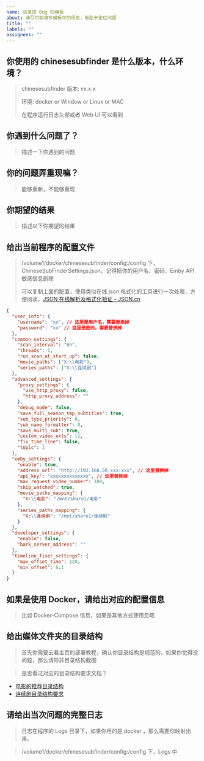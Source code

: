 ```yaml
---
name: 这是提 Bug 的模板
about: 请尽可能填写模板中的信息，有助于定位问题
title: ""
labels: ""
assignees: ""
---
```


## 你使用的 chinesesubfinder 是什么版本，什么环境？

> chinesesubfinder 版本: vx.x.x
>
> 环境: docker or Window or Linux or MAC
>
> 在程序运行日志头部或者 Web UI 可以看到

## 你遇到什么问题了？

> 描述一下你遇到的问题

## 你的问题弄重现嘛？

> 能够重新，不能够重现

## 你期望的结果

> 描述以下你期望的结果

## 给出当前程序的配置文件

> /volume1/docker/chinesesubfinder/config:/config 下，ChineseSubFinderSettings.json，记得把你的用户名、密码、Emby API 敏感信息删除
>
> 可以复制上面的配置，使用类似在线 json 格式化的工具进行一次处理，方便阅读，[JSON 在线解析及格式化验证 - JSON.cn](https://www.json.cn/#)

```json
{
  "user_info": {
    "username": "xx", // 这里是用户名，需要替换掉
    "password": "xx" // 这里是密码，需要替换掉
  },
  "common_settings": {
    "scan_interval": "6h",
    "threads": 1,
    "run_scan_at_start_up": false,
    "movie_paths": ["X:\\电影"],
    "series_paths": ["X:\\连续剧"]
  },
  "advanced_settings": {
    "proxy_settings": {
      "use_http_proxy": false,
      "http_proxy_address": ""
    },
    "debug_mode": false,
    "save_full_season_tmp_subtitles": true,
    "sub_type_priority": 0,
    "sub_name_formatter": 0,
    "save_multi_sub": true,
    "custom_video_exts": [],
    "fix_time_line": false,
    "topic": 1
  },
  "emby_settings": {
    "enable": true,
    "address_url": "http://192.168.50.xxx:xxx", // 这里替换掉
    "api_key": "xxxxxxxxxxxxxx", // 这里替换掉
    "max_request_video_number": 100,
    "skip_watched": true,
    "movie_paths_mapping": {
      "X:\\电影": "/mnt/share1/电影"
    },
    "series_paths_mapping": {
      "X:\\连续剧": "/mnt/share1/连续剧"
    }
  },
  "developer_settings": {
    "enable": false,
    "bark_server_address": ""
  },
  "timeline_fixer_settings": {
    "max_offset_time": 120,
    "min_offset": 0.1
  }
}
```

## 如果是使用 Docker，请给出对应的配置信息

> 比如 Docker-Compose 信息，如果是其他方式使用忽略

## 给出媒体文件夹的目录结构

> 首先你需要去看主页的部署教程，确认你目录结构是规范的，如果你觉得没问题，那么请除非目录结构截图

> 是否看过对应的目录结构要求文档？

- [电影的推荐目录结构](https://github.com/ChineseSubFinder/ChineseSubFinder/blob/docs/DesignFile/%E7%94%B5%E5%BD%B1%E5%92%8C%E8%BF%9E%E7%BB%AD%E5%89%A7%E7%9B%AE%E5%BD%95%E7%BB%93%E6%9E%84%E7%A4%BA%E4%BE%8B.md)
- [连续剧目录结构要求](https://github.com/ChineseSubFinder/ChineseSubFinder/blob/docs/DesignFile/%E8%BF%9E%E7%BB%AD%E5%89%A7%E7%9B%AE%E5%BD%95%E7%BB%93%E6%9E%84%E8%A6%81%E6%B1%82.md)

## 请给出当次问题的完整日志

> 日志在程序的 Logs 目录下，如果你用的是 docker ，那么需要你映射出来。

> /volume1/docker/chinesesubfinder/config:/config 下，Logs 中
